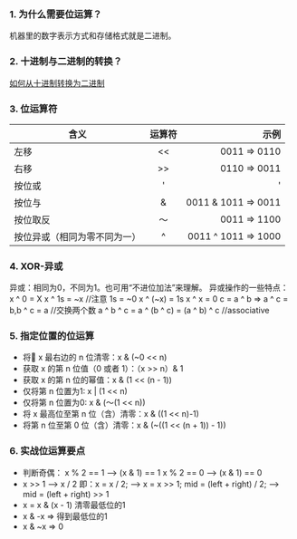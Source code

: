 ### 1. 为什么需要位运算？
机器里的数字表示方式和存储格式就是二进制。
### 2. 十进制与二进制的转换？
[如何从十进制转换为二进制](https://zh.wikihow.com/从十进制转换为二进制)
### 3. 位运算符
含义|运算符|示例
--|:--:|--:
左移 | << | 0011 => 0110
右移 | >> | 0110 => 0011
按位或 | '|' | 0011 | 1011 => 1011
按位与 | & | 0011 & 1011 => 0011
按位取反 | ～ | 0011 => 1100
按位异或（相同为零不同为一） | ^ | 0011 ^ 1011 => 1000
### 4. XOR-异或
异或：相同为0，不同为1。也可用“不进位加法”来理解。 
异或操作的一些特点： 
x ^ 0 = X 
x ^ 1s = ~x //注意 1s = ~0 
x ^ (~x) = 1s 
x ^ x = 0 
c = a ^ b => a ^ c = b,b ^ c = a //交换两个数 
a ^ b ^ c = a ^ (b ^ c) = (a ^ b) ^ c //associative 
### 5. 指定位置的位运算
- 将 x 最右边的 n 位清零：x & (~0 << n)
- 获取 x 的第 n 位值（0 或者 1）：（x >> n）& 1
- 获取 x 的第 n 位的幂值：x & (1 << (n - 1))
- 仅将第 n 位置为1: x | (1 << n)
- 仅将第 n 位置为0: x & (～(1 << n))
- 将 x 最高位至第 n 位（含）清零：x & ((1 << n)-1)
- 将第 n 位至第 0 位（含）清零：x & (~((1 << (n + 1)) - 1))
### 6. 实战位运算要点
- 判断奇偶：
x % 2 == 1 --> (x & 1) == 1
x % 2 == 0 --> (x & 1) == 0
- x >> 1 --> x / 2
即：x = x / 2; --> x = x >> 1;
    mid = (left + right) / 2; --> mid = (left + right) >> 1
- x = x & (x - 1) 清零最低位的1
- x & -x => 得到最低位的1
- x & ~x => 0
